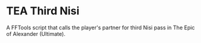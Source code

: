 # TEA Third Nisi
A FFTools script that calls the player's partner for third Nisi pass in The Epic of Alexander (Ultimate).